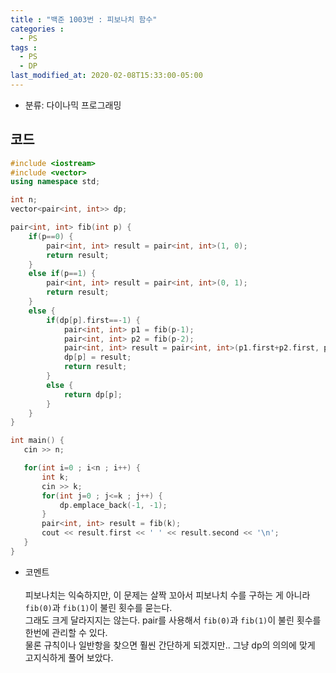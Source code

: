 ```yaml
---
title : "백준 1003번 : 피보나치 함수"
categories : 
  - PS
tags :
  - PS
  - DP
last_modified_at: 2020-02-08T15:33:00-05:00
---
```


- 분류: 다이나믹 프로그래밍

## 코드
```cpp
#include <iostream>
#include <vector>
using namespace std;

int n;
vector<pair<int, int>> dp;

pair<int, int> fib(int p) {
    if(p==0) {
        pair<int, int> result = pair<int, int>(1, 0);
        return result;
    }
    else if(p==1) {
        pair<int, int> result = pair<int, int>(0, 1);
        return result;
    }
    else {
        if(dp[p].first==-1) {
            pair<int, int> p1 = fib(p-1);
            pair<int, int> p2 = fib(p-2);
            pair<int, int> result = pair<int, int>(p1.first+p2.first, p1.second+p2.second);
            dp[p] = result;
            return result;
        }
        else {
            return dp[p];
        }
    }
}

int main() {
   cin >> n;

   for(int i=0 ; i<n ; i++) {
       int k;
       cin >> k;
       for(int j=0 ; j<=k ; j++) {
           dp.emplace_back(-1, -1);
       }
       pair<int, int> result = fib(k);
       cout << result.first << ' ' << result.second << '\n';
   }
}

```
- 코멘트<br /><br />
피보나치는 익숙하지만, 이 문제는 살짝 꼬아서 피보나치 수를 구하는 게 아니라 `fib(0)`과 `fib(1)`이 불린 횟수를 묻는다.<br />
그래도 크게 달라지지는 않는다. pair를 사용해서 `fib(0)`과 `fib(1)`이 불린 횟수를 한번에 관리할 수 있다.<br />
물론 규칙이나 일반항을 찾으면 훨씬 간단하게 되겠지만.. 그냥 dp의 의의에 맞게 고지식하게 풀어 보았다.
